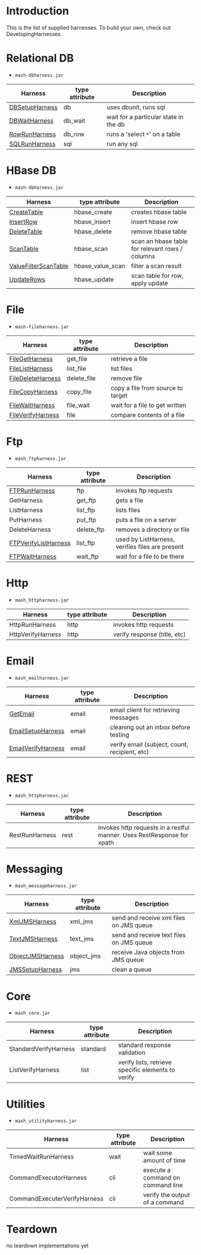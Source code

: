 # Introduction #

This is the list of supplied harnesses.  To build your own, check out DevelopingHarnesses.


# Relational DB #
  * `mash-dbharness.jar`
  
| **Harness** | **type attribute** | **Description** |
| --- | --- | --- |
| [DBSetupHarness](db/sql/DBSetupHarness.md) | db                 | uses dbunit, runs sql |
| [DBWaitHarness](db/sql/DBWaitHarness.md) | db\_wait           | wait for a particular state in the db |
| [RowRunHarness](db/sql/RowRunHarness.md) | db\_row            | runs a 'select `*`' on a table |
| [SQLRunHarness](db/sql/SQLRunHarness.md) | sql                | run any sql     |

# HBase DB #
  * `mash-dbharness.jar`
  
| **Harness** | **type attribute** | **Description** |
| --- | --- | --- |
| [CreateTable](CreateTable.md) | hbase\_create      | creates hbase table |
| [InsertRow](InsertRow.md) | hbase\_insert      | insert hbase row |
| [DeleteTable](DeleteTable.md) | hbase\_delete      | remove hbase table |
| [ScanTable](ScanTable.md) | hbase\_scan        | scan an hbase table for relevant rows / columns |
| [ValueFilterScanTable](ValueFilterScanTable.md) | hbase\_value\_scan | filter a scan result |
| [UpdateRows](UpdateRows.md) | hbase\_update      | scan table for row, apply update |

# File #
  * `mash-fileharness.jar`
  
| **Harness** | **type attribute** | **Description** |
| --- | --- | --- |
| [FileGetHarness](FileGetHarness.md) | get\_file          | retrieve a file |
| [FileListHarness](FileListHarness.md) | list\_file         | list files      |
| [FileDeleteHarness](FileDeleteHarness.md) | delete\_file       | remove file     |
| [FileCopyHarness](FileCopyHarness.md) | copy\_file         | copy a file from source to target |
| [FileWaitHarness](FileWaitHarness.md) | file\_wait         | wait for a file to get written |
| [FileVerifyHarness](FileVerifyHarness.md) | file               | compare contents of a file |

# Ftp #
  * `mash_ftpharness.jar`
  
| **Harness** | **type attribute** | **Description** |
| --- | --- | --- |
| [FTPRunHarness](FtpRunHarness.md) | ftp                | invokes ftp requests |
| GetHarness  | get\_ftp           | gets a file     |
| ListHarness | list\_ftp          | lists files     |
| PutHarness  | put\_ftp           | puts a file on a server |
| DeleteHarness | delete\_ftp        | removes a directory or file |
| [FTPVerifyListHarness](FtpVerifyListHarness.md) | list\_ftp          | used by ListHarness, verifies files are present |
| [FTPWaitHarness](FtpWaitHarness.md) | wait\_ftp          | wait for a file to be there |

# Http #
  * `mash_httpharness.jar`
  
| **Harness** | **type attribute** | **Description** |
| --- | --- | --- |
| HttpRunHarness | http               | invokes http requests |
| HttpVerifyHarness | http               | verify response (title, etc) |

# Email #
  * `mash_mailharness.jar`
  
| **Harness** | **type attribute** | **Description** |
| --- | --- | --- |
| [GetEmail](GetIMAPEmail.md) | email              | email client for retrieving messages |
| [EmailSetupHarness](IMAPSetupHarness.md) | email              | cleaning out an inbox before testing |
| [EmailVerifyHarness](EmailVerifyHarness.md) | email              | verify email (subject, count, recipient, etc) |

# REST #
  * `mash_httpharness.jar`
  
| **Harness** | **type attribute** | **Description** |
| --- | --- | --- |
| RestRunHarness | rest               | invokes http requests in a restful manner.  Uses RestResponse for xpath |

# Messaging #
  * `mash_messageharness.jar`
  
| **Harness** | **type attribute** | **Description** |
| --- | --- | --- |
| [XmlJMSHarness](XmlJMSHarness.md) | xml\_jms           | send and receive xml files on JMS queue |
| [TextJMSHarness](TextJMSHarness.md) | text\_jms          | send and receive text files on JMS queue |
| [ObjectJMSHarness](ObjectJMSHarness.md) | object\_jms        | receive Java objects from JMS queue |
| [JMSSetupHarness](JMSSetupHarness.md) | jms                | clean a queue   |

# Core #
  * `mash_core.jar`
  
| **Harness** | **type attribute** | **Description** |
| --- | --- | --- |
| StandardVerifyHarness | standard           | standard response validation |
| ListVerifyHarness | list               | verify lists, retrieve specific elements to verify |

# Utilities #
  * `mash_utilityharness.jar`
  
| **Harness** | **type attribute** | **Description** |
| --- | --- | --- |
| TimedWaitRunHarness | wait               | wait some amount of time |
| CommandExecutorHarness | cli                | execute a command on command line |
| CommandExecuterVerifyHarness | cli                | verify the output of a command |

# Teardown #
no teardown implementations yet